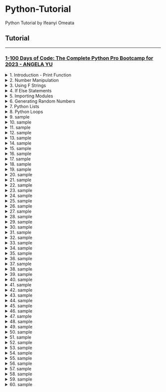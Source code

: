 # Python-Tutorial

Python Tutorial by Ifeanyi Omeata

## Tutorial

---

### [1-100 Days of Code: The Complete Python Pro Bootcamp for 2023 - ANGELA YU]()

<details>
  <summary>1. Introduction - Print Function </summary>

```py
# input() will get user input in console
# Then print() will print the word "Hello" and the user input
print("Hello + input("What is your name?"))
```

```py
# What is your name? Bob
# Hello Bob
```

```py
#This code prints the number of characters in a user's name.
print(len input ("What is your name?") ) )
```

```py
# What is your name? Bob
# 3
```

```py
name = input("What is your name?")
print(name)
```

```py
# What is your name? Mark
# Mark
```

```py
#1. Create a greeting for your program.
print("Welcome to the band name generator.")
#2. Ask the user for the city that they grew up in.
city = input("Which city did you grow up in?\n")
#3. Ask the user for the name of a pet.
pet = input("What is the name of a pet?\n")
#4. Combine the name of their city and pet and show them their band name.
print("Your band name could be " + city + " " + pet)
#5. Make sure the input cursor shows on a new line, see the example at:
# https://band-name-generator-end.appbrewery.repl.run/
```

```py
# Welcome to the band name generator.
# Which city did you grow up in?
# Bristol
# What is the name of a pet?
# Rabbit
# Your band name could be  Bristol Rabbit
```

</details>

<details>
  <summary>2. Number Manipulation </summary>

Rounding Numbers:

```py
print(round(8 / 3, 2))
```

```py
# 2.67
```

Flooring Numbers:

```py
print(8 // 3)
```

```py
# 2
```

```py
result = 4 / 2
result /= 2
print(result)
```

```py
# 1.0
```

```py
score = 0
score += 1
print(score)

```

```py
# 1
```

</details>

<details>
  <summary>3. Using F Strings </summary>

```py
score = 0
print("your score is " + str(score))
```

```py
score = 0
height = 1.8
isWinning = True
#f-String
print (f"your score is {score}")
```

```py
# your score is 0
```

```py
score = 0
height = 1.8
isWinning = True
#f-String
print(f"your score is {score}, your height is {height}, you are winning is {isWinning}")
```

```py
# your score is 0, your height is 1.8, you are winning is True
```

```py
age = input("What is your current age? ")

rem = (90 - int(age))
d =  rem * 365
w = rem * 52
m = rem * 12

print(f"You have {d} days, {w} weeks, and {m} months left.")
```

```py
# What is your current age? 35
# You have 20075 days, 2860 weeks, and 660 months left.
```

Using the Format function:

```py
format(salesAmount, '.2f')
```

Using the Format Method:

```py
"{:.2f}".format(salesAmount)
```

```py
print("Welcome to the tip calculator!")
bill = float(input("What was the total bill?\n$"))
tip = int(input("How much tip would you like to give? 10, 12, or 15?\n"))
people = int(input("How many people to split the bill?\n"))
bill_with_tip = (tip/100+1) * bill
bill_for_each_person = "{:.2f}".format(bill_with_tip/people)
print(f'Each person should pay: ${bill_for_each_person}.')
```

```py
# Welcome to the tip calculator!
# What was the total bill?
# $150.00
# How much tip would you like to give? 10, 12, or 15?
# 12
# How many people to split the bill?
# 5
# Each person should pay: $33.60.
```

</details>

<details>
  <summary>4. If Else Statements </summary>

```py
print("Welcome to the rollercoaster!")
height = int(input("What is your height in cm? "))

if height > 120:
	print("You can ride the rollercoaster!")
else:
	print("Sorry, you have to grow taller before you can ride.")
```

```py
# Welcome to the rollercoaster!
# What is your height in cm? 180
# You can ride the rollercoaster!
```

```py
number = int(input("Which number do you want to check? "))

if number%2 == 0:
    print('This is an even number.')
else:
    print('This is an odd number.')
```

```py
# Which number do you want to check? 51
# This is an odd number.
```

Nested If/Else:

```py
print("Welcome to the rollercoaster!")
height = int(input("What is your height in cm? "))

if height >= 120:
	print("You can ride the rollercoaster!")
	age = int(input("What is your age? "))
	if age <= 18:
		print("Please pay $7.")
	else:
		print("Please pay $12.")
else:
	print("Sorry, you have to grow taller before you can ride.")
```

```py
# Welcome to the rollercoaster!
# What is your height in cm? 180
# You can ride the rollercoaster!
# What is your age? 19
# Please pay $12.
```

Nested If/Elif/Else:

```py
if condition1:
  do A
elif condition2:
  do B
else:
  do this
```

```py
print("Welcome to the rollercoaster!")
height = int(input("What is your height in cm? "))

if height >= 120:
	print("You can ride the rollercoaster!")
	age = int(input("What is your age? "))

	if age < 12:
		print("Please pay $5.")
	elif age <= 18:
		print("Please pay $7.")
	else:
		print("Please pay $12.")
else:
	print("Sorry, you have to grow taller before you can ride.")
```

```py
# Welcome to the rollercoaster!
# What is your height in cm? 180
# You can ride the rollercoaster!
# What is your age? 11
# Please pay $5.
```

```py
height = float(input("enter your height in m: "))
weight = float(input("enter your weight in kg: "))

bmi = round(weight / height**2)

if bmi < 18.5:
    print(f"Your BMI is {bmi}, you are underweight.")
elif bmi < 25:
    print(f"Your BMI is {bmi}, you have a normal weight.")
elif bmi < 30:
    print(f"Your BMI is {bmi}, you are slightly overweight.")
elif bmi < 35:
    print(f"Your BMI is {bmi}, you are obese.")
else:
    print(f"Your BMI is {bmi}, you are clinically obese.")

```

```py
# enter your height in m: 1.8034
# enter your weight in kg: 120
# Your BMI is 37, you are clinically obese.
```

```py
year = int(input("Which year do you want to check? "))

if year % 4 == 0:
    if not year % 100 == 0 or year % 100 == 0 and year % 400 == 0:
        print('Leap year.')
    else:
        print('Not leap year.')
else:
    print('Not leap year.')
```

```py
# Which year do you want to check? 2000
# Leap year.
```

Multiple If statements:

```py
print("Welcome to the rollercoaster!")
height = int(input("What is your height in cm? "))
bill = 0

if height >= 120:
	print("You can ride the rollercoaster!")
	age = int(input("What is your age? "))
	if age < 12:
		bill = 5
		print("Child tickets are $5.")
	elif age <= 18:
		bill = 7
		print("Youth tickets are $7.")
	else:
		bill = 12
		print("Adult tickets are $12.")

	wants_photo = input("Do you want a photo taken? Y or N. ")
	if wants_photo == "Y":
		bill += 3
	print(f"Your final bill is ${bill}.")
else:
	print("Sorry, you have to grow taller before you can ride.")
```

```py
# Welcome to the rollercoaster!
# What is your height in cm? 181
# You can ride the rollercoaster!
# What is your age? 22
# Adult tickets are $12.
# Do you want a photo taken? Y or N. Y
# Your final bill is $15.
```

```py
print("Welcome to Python Pizza Deliveries!")
size = input("What size pizza do you want? S, M, or L ")
add_pepperoni = input("Do you want pepperoni? Y or N ")
extra_cheese = input("Do you want extra cheese? Y or N ")

bill = 0
pepperoni_bill = 0

if size == "S":
  bill += 15
elif size == "M":
  bill += 20
  pepperoni_bill = 3
else:
  bill += 25
  pepperoni_bill = 3

if add_pepperoni == "Y":
	if size == "S":
		bill += 2
	else:
		bill += 3

if extra_cheese == "Y":
  bill += 1

print(f"Your final bill is: ${bill}.")
```

```py
# Welcome to Python Pizza Deliveries!
# What size pizza do you want? S, M, or L S
# Do you want pepperoni? Y or N N
# Do you want extra cheese? Y or N Y
# Your final bill is: $16.
```

```py
print("Welcome to the Love Calculator!")
name1 = input("What is your name? \n")
name2 = input("What is their name? \n")

true = "true"
love = "love"
names = (name1 + name2).lower().strip()
true_count = 0
love_count = 0

for i in true:
    true_count += names.count(i)

for j in love:
    love_count += names.count(j)

love_score = int(f"{true_count}{love_count}")

if love_score < 10 or love_score > 90:
    print(f"Your score is {love_score}, you go together like coke and mentos.")
elif love_score >= 40 and love_score =< 50:
    print(f"Your score is {love_score}, you are alright together.")
else:
    print(f"Your score is {love_score}.")
```

```py
# Welcome to the Love Calculator!
# What is your name?
# Kanye West
# What is their name?
# Kim Kardashian
# Your score is 42, you are alright together.
```

```py
print("Welcome to Tresure Island.")
print("Your mission is to find the treasure.")

choice1=input('You\'re at a crossroad, where do you want to go? Type "left" or "right". ').lower()

if choice1 == "left":
	choice2=input('You\'ve come to a lake. There is an island in the middle of the lake. Type "wait" to wait for a boat. Type "swim" to swim across.').lower()
	if choice2 == "wait":
		choice3 = input("You arrive at the island unharmed. There is a house with 3 doors.One red, one yellow and one blue. Which colour do you choose?").lower()
		if choice3 == "red":
			print("It's a room full of fire. Game Over.")
		elif choice3 == "yellow":
			print("You found the treasure! You Win!")
		elif choice3 == "blue":
			print("You enter a room of beasts. Game Over.")
		else:
			print("You chose a door that doesn't exist. Game Over.")
	else:
		print("You got attacked by an angry trout. Game Over.")
else:
	print("You fell into a hole. Game Over.")
```

```py
# Welcome to Tresure Island.
# Your mission is to find the treasure.
# You're at a crossroad, where do you want to go? Type "left" or "right". left
# You've come to a lake. There is an island in the middle of the lake. Type "wait" to wait for a boat. Type "swim" to swim across.wait
# You arrive at the island unharmed. There is a house with 3 doors.One red, one yellow and one blue. Which colour do you choose?yellow
# You found the treasure! You Win!
```

```py
import random

listofnum = [1, 2, 3, 4, 5]
# 1
print(random.choice(listofnum))

# 2
random.shuffle(listofnum)
print(listofnum)
```

```py
# 4
# [2, 1, 4, 5, 3]
```

```py
import random

print("Welcome to Treasure Island.")
print("Your mission is to find the treasure.")

start = 'ON'

choices = ['left', 'right']
random_choice = random.choice(choices)
# print(random_choice)
choice = input(
    "You're at a cross road. Where do you want to go? Type 'left' or 'right'\n"
).lower().strip()
if choice == random_choice:
    print('Great Choice! Way to go. keep going forward....')
else:
    print('Fall into a Hole. Game Over.')
    start = 'OFF'

choices = ['swim', 'wait']
random_choice = random.choice(choices)
# print(random_choice)
if start == 'ON':
    choice = input(
        "You come to a lake. There is an island in the middle of the lake. Type 'wait' to wait for a boat. Type 'swim' to swim across.\n"
    ).lower().strip()

    if choice == random_choice:
        print('Great Choice! Way to go. keep going forward....')
    else:
        print('Attacked by Trout. Game Over.')
        start = 'OFF'

choices = ['red', 'yellow', 'blue']
random_choice = random.choice(choices)
# print(random_choice)
if start == 'ON':
    choice = input(
        "You arrive at the island unharmed. There is a house with 3 doors. One red, one yellow and one blue. Which colour do you choose?\n"
    ).lower().strip()

    if choice == random_choice:
        print('Congratulations! You WON the challenge....')
    elif choice == "red":
        print('Burned by Fire. Game Over.')
    elif choice == "blue":
        print('Eaten by Beasts. Game Over.')
    else:
        print('Drowned by Water. Game Over.')
```

```py
# Welcome to Treasure Island.
# Your mission is to find the treasure.
# You're at a cross road. Where do you want to go? Type 'left' or 'right'
# left
# Great Choice! Way to go. keep going forward....
# You come to a lake. There is an island in the middle of the lake. Type 'wait' to wait for a boat. Type 'swim' to swim across.
# swim
# Great Choice! Way to go. keep going forward....
# You arrive at the island unharmed. There is a house with 3 doors. One red, one yellow and one blue. Which colour do you choose?
# yellow
# Congratulations! You WON the challenge....
```

</details>

<details>
  <summary>5. Importing Modules </summary>

Import from a single module in same folder -

person.py:

```py
name = "Ben"
account_no = "113748919"
age = 21
```

main:

```py
from person import account_no

print(account_no)
```

```py
# 113748919
```

Import from multiple modules in same folder -

person.py:

```py
name = "Ben"
account_no = "113748919"
age = 21
```

school.py:

```py
department = "Economics"
year = 2011
```

main.py:

```py
from person import account_no
from school import year

print(account_no)
print(year)

```

```py
# 113748919
# 2011
```

Import from multiple modules in different folder -

host/init.py:

```py
__all__ = ["person", "school"]
```

host/person.py:

```py
name = "Ben"
account_no = "113748919"
age = 21
```

host/school.py:

```py
department = "Economics"
year = 2011
```

main.py:

```py
from host import *

print(person.account_no)
print(school.year)

```

```py
# 113748919
# 2011
```

</details>

<details>
  <summary>6. Generating Random Numbers </summary>

```py
import random

#Random number between 1 and 10
random_integer = random.randint(1, 10)
print(random_integer)

#Random number between 0 and 1
random_float = random.random()
print(random_float)
```

```py
# 4
# 0.35402952193969894
```

Random number between 0 and 5:

```py
import random

#Random number between 1 and 10
random_integer = random.randint(1, 10)
# print(random_integer)

#Random number between 0 and 1
random_float = random.random()
# print(random_float)

#Random number between 0 and 5
for i in range(21):
    print(f"{i}: {format(round(random.random() * 5,2),'.2f')}")
```

```py
# 0: 2.61
# 1: 1.78
# 2: 1.57
# 3: 4.22
# 4: 0.43
# 5: 2.41
# 6: 2.86
# 7: 3.35
# 8: 4.37
# 9: 1.13
# 10: 0.60
# 11: 0.66
# 12: 3.54
# 13: 3.69
# 14: 2.81
# 15: 2.98
# 16: 3.79
# 17: 3.87
# 18: 3.01
# 19: 3.88
# 20: 0.95
```

Select randomly from list of Choices:

```py
import random

print(random.choice(["Heads", "Tails"]))
```

```py
# Tails
```

```py
import random

random_side = random.randint(0, 1)

if random_side == 1:
    print("Heads")
else:
    print("Tails")
```

```py
# Heads
```

</details>

<details>
  <summary>7. Python Lists </summary>

Get a List Item from the index Position:

```py
states_of_america = [
    "Delaware", "Pennsylvania", "New Jersey", "Georgia", "Connecticut",
    "Massachusetts", "Maryland", "South Carolina", "New Hampshire", "Virginia",
    "New York", "North Carolina", "Rhode Island", "Vermont", "Kentucky",
    "Tennessee", "Ohio", "Louisiana", "Indiana", "Mississippi", "Illinois",
    "Alabama", "Maine", "Missouri", "Arkansas", "Michigan", "Florida", "Texas",
    "Iowa", "Wisconsin", "California", "Minnesota", "Oregon", "Kansas",
    "West Virginia", "Nevada", "Nebraska", "Colorado", "North Dakota",
    "South Dakota", "Montana", "Washington", "Idaho", "Wyoming", "Utah",
    "Oklahoma", "New Mexico", "Arizona", "Alaska", "Hawaii"
]

print(states_of_america[0])
```

```py
# Delaware
```

Get an Item from the end of the list:

```py
states_of_america = [
    "Delaware", "Pennsylvania", "New Jersey", "Georgia", "Connecticut",
    "Massachusetts", "Maryland", "South Carolina", "New Hampshire", "Virginia",
    "New York", "North Carolina", "Rhode Island", "Vermont", "Kentucky",
    "Tennessee", "Ohio", "Louisiana", "Indiana", "Mississippi", "Illinois",
    "Alabama", "Maine", "Missouri", "Arkansas", "Michigan", "Florida", "Texas",
    "Iowa", "Wisconsin", "California", "Minnesota", "Oregon", "Kansas",
    "West Virginia", "Nevada", "Nebraska", "Colorado", "North Dakota",
    "South Dakota", "Montana", "Washington", "Idaho", "Wyoming", "Utah",
    "Oklahoma", "New Mexico", "Arizona", "Alaska", "Hawaii"
]

print(states_of_america[-2])
```

```py
# Alaska
```

Changing the value of an item in the List:

```py
states_of_america = [
    "Delaware", "Pennsylvania", "New Jersey", "Georgia", "Connecticut",
    "Massachusetts", "Maryland", "South Carolina", "New Hampshire", "Virginia",
    "New York", "North Carolina", "Rhode Island", "Vermont", "Kentucky",
    "Tennessee", "Ohio", "Louisiana", "Indiana", "Mississippi", "Illinois",
    "Alabama", "Maine", "Missouri", "Arkansas", "Michigan", "Florida", "Texas",
    "Iowa", "Wisconsin", "California", "Minnesota", "Oregon", "Kansas",
    "West Virginia", "Nevada", "Nebraska", "Colorado", "North Dakota",
    "South Dakota", "Montana", "Washington", "Idaho", "Wyoming", "Utah",
    "Oklahoma", "New Mexico", "Arizona", "Alaska", "Hawaii"
]

states_of_america[1] = "Pencilvania"
print(states_of_america[1])
```

```py
# Pencilvania
```

Adding Items to a List:

```py
states_of_america = [
    "Delaware", "Pennsylvania", "New Jersey", "Georgia", "Connecticut",
    "Massachusetts", "Maryland", "South Carolina", "New Hampshire", "Virginia",
    "New York", "North Carolina", "Rhode Island", "Vermont", "Kentucky",
    "Tennessee", "Ohio", "Louisiana", "Indiana", "Mississippi", "Illinois",
    "Alabama", "Maine", "Missouri", "Arkansas", "Michigan", "Florida", "Texas",
    "Iowa", "Wisconsin", "California", "Minnesota", "Oregon", "Kansas",
    "West Virginia", "Nevada", "Nebraska", "Colorado", "North Dakota",
    "South Dakota", "Montana", "Washington", "Idaho", "Wyoming", "Utah",
    "Oklahoma", "New Mexico", "Arizona", "Alaska", "Hawaii"
]

states_of_america.append("Angelaland")
print(states_of_america[-1])
```

```py
# Angelaland
```

Adding more than one item to the List:

```py
states_of_america = [
    "Delaware", "Pennsylvania", "New Jersey", "Georgia", "Connecticut",
    "Massachusetts", "Maryland", "South Carolina", "New Hampshire", "Virginia",
    "New York", "North Carolina", "Rhode Island", "Vermont", "Kentucky",
    "Tennessee", "Ohio", "Louisiana", "Indiana", "Mississippi", "Illinois",
    "Alabama", "Maine", "Missouri", "Arkansas", "Michigan", "Florida", "Texas",
    "Iowa", "Wisconsin", "California", "Minnesota", "Oregon", "Kansas",
    "West Virginia", "Nevada", "Nebraska", "Colorado", "North Dakota",
    "South Dakota", "Montana", "Washington", "Idaho", "Wyoming", "Utah",
    "Oklahoma", "New Mexico", "Arizona", "Alaska", "Hawaii"
]

states_of_america.extend(["Angelaland", "Lagosland", "Hopeland"])
print(states_of_america[-5:])

```

```py
# ['Alaska', 'Hawaii', 'Angelaland', 'Lagosland', 'Hopeland']
```

Randomly selecting items from a List:

```py
import random

names_string = input("Give me everybody's names, separated by a comma. \n")
names = names_string.split(", ")

person_to_pay = names[random.randint(0, len(names) - 1)]
print(f"{person_to_pay} is going to buy the meal today!")
```

```py
# Give me everybody's names, separated by a comma.
# James, John, Luke, Mary, Ashley, Dan
# Ashley is going to buy the meal today!
```

```py
import random

names_string = input("Give me everybody's names, separated by a comma. \n")
names = names_string.split(", ")

person_to_pay = random.choice(names)
print(f"{person_to_pay} is going to buy the meal today!")
```

```py
# Give me everybody's names, separated by a comma.
# James, John, Luke, Mary, Ashley, Dan
# Ashley is going to buy the meal today!
```

Nested Lists:

```py
fruits = ["Strawberries", "Nectarines", "Apples", "Grapes", "Peaches", "Cherries", "Pears"]
vegetables = ["Spinach", "Kale", "Tomatoes", "Celery", "Potatoes"]

dirty_dozen = [fruits, vegetables]

print(dirty_dozen)

```

```py
# [['Strawberries', 'Nectarines', 'Apples', 'Grapes', 'Peaches', 'Cherries', 'Pears'], ['Spinach', 'Kale', 'Tomatoes', 'Celery', 'Potatoes']]
```

```py
row1 = ["⬜️","️⬜️","️⬜️"]
row2 = ["⬜️","⬜️","️⬜️"]
row3 = ["⬜️️","⬜️️","⬜️️"]
map = [row1, row2, row3]

print(f"{row1}\n{row2}\n{row3}")

position = input("Where do you want to put the treasure? \n")

column_to_index = int(position[0]) - 1
row_to_index = int(position[1]) - 1
map[row_to_index][column_to_index] = "X"

print(f"{row1}\n{row2}\n{row3}")

```

```py
# ['⬜️', '️⬜️', '️⬜️']
# ['⬜️', '⬜️', '️⬜️']
# ['⬜️️', '⬜️️', '⬜️️']
# Where do you want to put the treasure?
# 23
# ['⬜️', '️⬜️', '️⬜️']
# ['⬜️', '⬜️', '️⬜️']
# ['⬜️️', 'X', '⬜️️']
```

RPS Game:

```py
import random

rock = '''
    _______
---'   ____)
      (_____)
      (_____)
      (____)
---.__(___)
'''

paper = '''
    _______
---'   ____)____
          ______)
          _______)
         _______)
---.__________)
'''

scissors = '''
    _______
---'   ____)____
          ______)
       __________)
      (____)
---.__(___)
'''

#Write your code below this line 👇
choice = input(
    "What do you choose? Type 0 for Rock, 1 for Paper or 2 for Scissors? \n")

print('You chose:')

player_choice = None

if choice == '0':
    print(rock)
    player_choice = "rock"
elif choice == '1':
    print(paper)
    player_choice = "paper"
elif choice == '2':
    print(scissors)
    player_choice = "scissors"
else:
    print('Wrong Input. Try Again!')

print('Computer chose:')

computer_choice = random.choice(["rock", "paper", "scissors"])

if computer_choice == "rock":
    print(rock)
elif computer_choice == "paper":
    print(paper)
elif computer_choice == "scissors":
    print(scissors)

if (player_choice == "rock" and computer_choice == "paper") or (
        player_choice == "paper"
        and computer_choice == "scissors") or (player_choice == "scissors"
                                               and computer_choice == "rock"):
    print('You Lose.')
elif (player_choice == "rock" and computer_choice == "scissors") or (
        player_choice == "paper"
        and computer_choice == "rock") or (player_choice == "scissors"
                                           and computer_choice == "paper"):
    print('You Won! Congrats!')
elif player_choice == None:
    print("")
else:
    print("It's a Tie!")

```

```py
# What do you choose? Type 0 for Rock, 1 for Paper or 2 for Scissors?
# 1
# You chose:

#     _______
# ---'   ____)____
#           ______)
#           _______)
#          _______)
# ---.__________)

# Computer chose:

#     _______
# ---'   ____)
#       (_____)
#       (_____)
#       (____)
# ---.__(___)

# You Won! Congrats!
```

```py
import random

rock = '''
    _______
---'   ____)
      (_____)
      (_____)
      (____)
---.__(___)
'''

paper = '''
    _______
---'   ____)____
          ______)
          _______)
         _______)
---.__________)
'''

scissors = '''
    _______
---'   ____)____
          ______)
       __________)
      (____)
---.__(___)
'''

game_images = [rock, paper, scissors]

user_choice = int(input("What do you choose? Type 0 for Rock, 1 for Paper or 2 for Scissors.\n"))

if user_choice >= 3 or user_choice < 0:
  print("You typed an invalid number, you lose!")
else:
  print(game_images[user_choice])
  computer_choice = random.randint(0, 2)
  print("Computer chose:")
  print(game_images[computer_choice])

  if user_choice == 0 and computer_choice == 2:
    print("You win!")
  elif computer_choice == 0 and user_choice == 2:
    print("You lose")
  elif computer_choice > user_choice:
    print("You lose")
  elif user_choice > computer_choice:
    print("You win!")
  elif computer_choice == user_choice:
    print("It's a draw")

```

</details>

<details>
  <summary>8. Python Loops </summary>

Looping through Lists:

```py
fruits = ["Apple", "Peach", "Pear"]
for fruit in fruits:
	print(fruit)
```

```py
# Apple
# Peach
# Pear
```

```py
student_scores = input("Input a list of student scores ").split()
for n in range(0, len(student_scores)):
  student_scores[n] = int(student_scores[n])
print(student_scores)

highest_score=0
for i in student_scores:
    if i > highest_score:
        highest_score = i

print(f"The highest score in the class is: {highest_score}")
```

```py
# Input a list of student scores 10 20 30 40 70 80 40 30
# [10, 20, 30, 40, 70, 80, 40, 30]
# The highest score in the class is: 80
```

```py

```

```py

```

```py

```

```py

```

</details>

<details>
  <summary>9. sample </summary>

```py

```

```py

```

```py

```

```py

```

</details>

<details>
  <summary>10. sample </summary>

```py

```

```py

```

```py

```

```py

```

</details>

<details>
  <summary>11. sample </summary>

```py

```

```py

```

```py

```

```py

```

</details>

<details>
  <summary>12. sample </summary>

```py

```

```py

```

```py

```

```py

```

</details>

<details>
  <summary>13. sample </summary>

```py

```

```py

```

```py

```

```py

```

</details>

<details>
  <summary>14. sample </summary>

```py

```

```py

```

```py

```

```py

```

</details>

<details>
  <summary>15. sample </summary>

```py

```

```py

```

```py

```

```py

```

</details>

<details>
  <summary>16. sample </summary>

```py

```

```py

```

```py

```

```py

```

</details>

<details>
  <summary>17. sample </summary>

```py

```

```py

```

```py

```

```py

```

</details>

<details>
  <summary>18. sample </summary>

```py

```

```py

```

```py

```

```py

```

</details>

<details>
  <summary>19. sample </summary>

```py

```

```py

```

```py

```

```py

```

</details>

<details>
  <summary>20. sample </summary>

```py

```

```py

```

```py

```

```py

```

</details>

<details>
  <summary>21. sample </summary>

```py

```

```py

```

```py

```

```py

```

</details>

<details>
  <summary>22. sample </summary>

```py

```

```py

```

```py

```

```py

```

</details>

<details>
  <summary>23. sample </summary>

```py

```

```py

```

```py

```

```py

```

</details>

<details>
  <summary>24. sample </summary>

```py

```

```py

```

```py

```

```py

```

</details>

<details>
  <summary>25. sample </summary>

```py

```

```py

```

```py

```

```py

```

</details>

<details>
  <summary>26. sample </summary>

```py

```

```py

```

```py

```

```py

```

</details>

<details>
  <summary>27. sample </summary>

```py

```

```py

```

```py

```

```py

```

</details>

<details>
  <summary>28. sample </summary>

```py

```

```py

```

```py

```

```py

```

</details>

<details>
  <summary>29. sample </summary>

```py

```

```py

```

```py

```

```py

```

</details>

<details>
  <summary>30. sample </summary>

```py

```

```py

```

```py

```

```py

```

</details>

<details>
  <summary>31. sample </summary>

```py

```

```py

```

```py

```

```py

```

</details>

<details>
  <summary>32. sample </summary>

```py

```

```py

```

```py

```

```py

```

</details>

<details>
  <summary>33. sample </summary>

```py

```

```py

```

```py

```

```py

```

</details>

<details>
  <summary>34. sample </summary>

```py

```

```py

```

```py

```

```py

```

</details>

<details>
  <summary>35. sample </summary>

```py

```

```py

```

```py

```

```py

```

</details>

<details>
  <summary>36. sample </summary>

```py

```

```py

```

```py

```

```py

```

</details>

<details>
  <summary>37. sample </summary>

```py

```

```py

```

```py

```

```py

```

</details>

<details>
  <summary>38. sample </summary>

```py

```

```py

```

```py

```

```py

```

</details>

<details>
  <summary>39. sample </summary>

```py

```

```py

```

```py

```

```py

```

</details>

<details>
  <summary>40. sample </summary>

```py

```

```py

```

```py

```

```py

```

</details>

<details>
  <summary>41. sample </summary>

```py

```

```py

```

```py

```

```py

```

</details>

<details>
  <summary>42. sample </summary>

```py

```

```py

```

```py

```

```py

```

</details>

<details>
  <summary>43. sample </summary>

```py

```

```py

```

```py

```

```py

```

</details>

<details>
  <summary>44. sample </summary>

```py

```

```py

```

```py

```

```py

```

</details>

<details>
  <summary>45. sample </summary>

```py

```

```py

```

```py

```

```py

```

</details>

<details>
  <summary>46. sample </summary>

```py

```

```py

```

```py

```

```py

```

</details>

<details>
  <summary>47. sample </summary>

```py

```

```py

```

```py

```

```py

```

</details>

<details>
  <summary>48. sample </summary>

```py

```

```py

```

```py

```

```py

```

</details>

<details>
  <summary>49. sample </summary>

```py

```

```py

```

```py

```

```py

```

</details>

<details>
  <summary>50. sample </summary>

```py

```

```py

```

```py

```

```py

```

</details>

<details>
  <summary>51. sample </summary>

```py

```

```py

```

```py

```

```py

```

</details>

<details>
  <summary>52. sample </summary>

```py

```

```py

```

```py

```

```py

```

</details>

<details>
  <summary>53. sample </summary>

```py

```

```py

```

```py

```

```py

```

</details>

<details>
  <summary>54. sample </summary>

```py

```

```py

```

```py

```

```py

```

</details>

<details>
  <summary>55. sample </summary>

```py

```

```py

```

```py

```

```py

```

</details>

<details>
  <summary>56. sample </summary>

```py

```

```py

```

```py

```

```py

```

</details>

<details>
  <summary>57. sample </summary>

```py

```

```py

```

```py

```

```py

```

</details>

<details>
  <summary>58. sample </summary>

```py

```

```py

```

```py

```

```py

```

</details>

<details>
  <summary>59. sample </summary>

```py

```

```py

```

```py

```

```py

```

</details>

<details>
  <summary>60. sample </summary>

```py

```

```py

```

```py

```

```py

```

</details>
